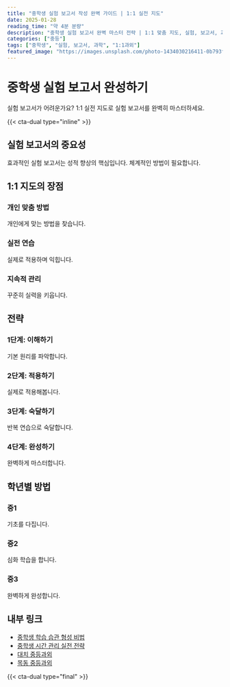 ```yaml
---
title: "중학생 실험 보고서 작성 완벽 가이드 | 1:1 실전 지도"
date: 2025-01-28
reading_time: "약 4분 분량"
description: "중학생 실험 보고서 완벽 마스터 전략 | 1:1 맞춤 지도, 실험, 보고서, 과학 [2025년]"
categories: ["중등"]
tags: ["중학생", "실험, 보고서, 과학", "1:1과외"]
featured_image: "https://images.unsplash.com/photo-1434030216411-0b793f4b4173?w=1200&h=630&fit=crop"
---
```


# 중학생 실험 보고서 완성하기

실험 보고서가 어려운가요? 1:1 실전 지도로 실험 보고서를 완벽히 마스터하세요.

{{< cta-dual type="inline" >}}

## 실험 보고서의 중요성

효과적인 실험 보고서는 성적 향상의 핵심입니다. 체계적인 방법이 필요합니다.

## 1:1 지도의 장점

### 개인 맞춤 방법
개인에게 맞는 방법을 찾습니다.

### 실전 연습
실제로 적용하며 익힙니다.

### 지속적 관리
꾸준히 실력을 키웁니다.

## 전략

### 1단계: 이해하기
기본 원리를 파악합니다.

### 2단계: 적용하기
실제로 적용해봅니다.

### 3단계: 숙달하기
반복 연습으로 숙달합니다.

### 4단계: 완성하기
완벽하게 마스터합니다.

## 학년별 방법

### 중1
기초를 다집니다.

### 중2
심화 학습을 합니다.

### 중3
완벽하게 완성합니다.

## 내부 링크
- [중학생 학습 습관 형성 비법](../../middle/middle-study-habits/)
- [중학생 시간 관리 실전 전략](../../middle/middle-time-management/)
- [대치 중등과외](../../local/daechi-middle/)
- [목동 중등과외](../../local/mokdong-middle/)

{{< cta-dual type="final" >}}
